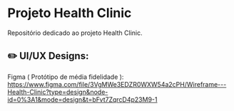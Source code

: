 <h1> Projeto Health Clinic </h1>
Repositório dedicado ao projeto Health Clinic.

## ✏️ UI/UX Designs:
Figma ( Protótipo de média fidelidade ): https://www.figma.com/file/3VgMWe3EDZR0WXW54a2cPH/Wireframe---Health-Clinic?type=design&node-id=0%3A1&mode=design&t=bFvt7ZqrcD4p23M9-1


